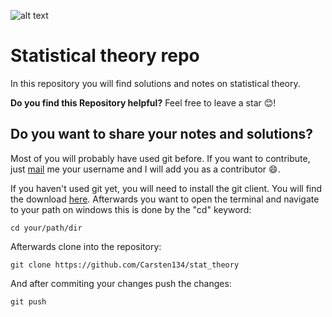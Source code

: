 ![alt text](https://th.bing.com/th/id/OIP.PpUgUCH7FIvGqeOIkRl-UwHaEK?w=311&h=180&c=7&r=0&o=5&dpr=1.3&pid=1.7)
# Statistical theory repo
In this repository you will find solutions and notes on statistical theory.

**Do you find this Repository helpful?** Feel free to leave a star :blush:!

## Do you want to share your notes and solutions?
Most of you will probably have used git before. If you want to contribute, just [mail](mailto:carstenstahl122@gmail.com) me your username and I will add you as a contributor :smile:.

If you haven't used git yet, you will need to install the git client. You will find the download [here](https://git-scm.com/downloads). Afterwards you want to open the terminal and navigate to your path on windows this is done by the "cd" keyword:
````
cd your/path/dir
```` 

Afterwards clone into the repository:
````
git clone https://github.com/Carsten134/stat_theory
````

And after commiting your changes push the changes:
````
git push
````
